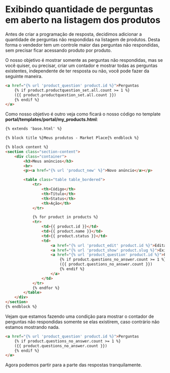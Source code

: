 # Exibindo quantidade de perguntas em aberto na listagem dos produtos

Antes de criar a programação de resposta, decidimos adicionar a quantidade de perguntas não respondidas na listagem de produtos. Desta forma o vendedor tem um controle maior das perguntas não respondidas, sem precisar ficar acessando produto por produto.

O nosso objetivo é mostrar somente as perguntas não respondidas, mas se você quiser, ou precisar, criar um contador e mostrar todas as perguntas existentes, independente de ter resposta ou não, você pode fazer da seguinte maneira.

```html
<a href="{% url 'product_question' product.id %}">Perguntas
    {% if product.productquestion_set.all.count >= 1 %}
    ({{ product.productquestion_set.all.count }})
    {% endif %}
</a>
```

Como nosso objetivo é outro veja como ficará o nosso código no template **portal/templates/portal/my_products.html**:

```html
{% extends 'base.html' %}

{% block title %}Meus produtos - Market Place{% endblock %}

{% block content %}
<section class="section-content">
    <div class="container">
        <h3>Meus anúncios</h3>
        <br>
        <p><a href="{% url 'product_new' %}">Novo anúncio</a></p>

        <table class="table table_bordered">
            <tr>
                <th>Código</th>
                <th>Título</th>
                <th>Status</th>
                <th>Ação</th>
            </tr>

            {% for product in products %}
            <tr>
                <td>{{ product.id }}</td>
                <td>{{ product.name }}</td>
                <td>{{ product.status }}</td>
                <td>
                    <a href="{% url 'product_edit' product.id %}">Editar</a> |
                    <a href="{% url 'product_show' product.slug %}">Exibir</a> |
                    <a href="{% url 'product_question' product.id %}">Perguntas
                        {% if product.questions_no_answer.count >= 1 %}
                        ({{ product.questions_no_answer.count }})
                        {% endif %}
                    </a>
                </td>
            </tr>
            {% endfor %}
        </table>
    </div>
</section>
{% endblock %}
```

Vejam que estamos fazendo uma condição para mostrar o contador de perguntas não respondidas somente se elas existirem, caso contrário não estamos mostrando nada.

```html
<a href="{% url 'product_question' product.id %}">Perguntas
    {% if product.questions_no_answer.count >= 1 %}
    ({{ product.questions_no_answer.count }})
    {% endif %}
</a>
```

Agora podemos partir para a parte das respostas tranquilamente.